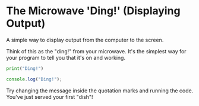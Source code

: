 # The Microwave 'Ding!' (Displaying Output)

A simple way to display output from the computer to the screen.

Think of this as the "ding!" from your microwave. It's the simplest way for your program to tell you that it's on and working.

<!-- langtabs-start -->

```python
print("Ding!")
```

```javascript
console.log("Ding!");
```

<!-- langtabs-end -->

Try changing the message inside the quotation marks and running the code. You've just served your first "dish"!
